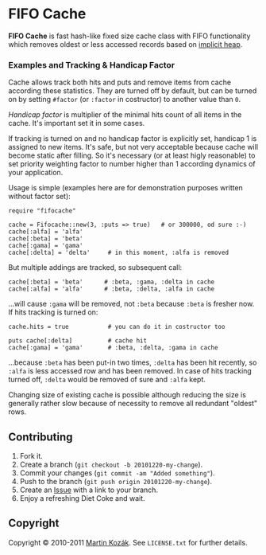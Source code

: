 FIFO Cache
==========

**FIFO Cache** is fast hash-like fixed size cache class with FIFO 
functionality which removes oldest or less accessed records based on 
[implicit heap][1].

### Examples and Tracking & Handicap Factor

Cache allows track both hits and puts and remove items from cache 
according these statistics. They are turned off by default, but can be 
turned on by setting `#factor` (or `:factor` in costructor) to another 
value than `0`.

*Handicap factor* is multiplier of the minimal hits count of all items 
in the cache. It's important set it in some cases.

If tracking is turned on and no handicap factor is explicitly set, 
handicap 1 is assigned to new items. It's safe, but not very acceptable 
because cache will become static after filling. So it's necessary (or at 
least higly reasonable) to set priority weighting factor to number 
higher than 1 according dynamics of your application.

Usage is simple (examples here are for demonstration purposes written
without factor set):
    
    require "fifocache"
    
    cache = Fifocache::new(3, :puts => true)   # or 300000, od sure :-)
    cache[:alfa] = 'alfa'
    cache[:beta] = 'beta'
    cache[:gama] = 'gama'
    cache[:delta] = 'delta'     # in this moment, :alfa is removed
    
But multiple addings are tracked, so subsequent call:

    cache[:beta] = 'beta'      # :beta, :gama, :delta in cache
    cache[:alfa] = 'alfa'      # :beta, :delta, :alfa in cache
    
…will cause `:gama` will be removed, not `:beta` because `:beta` is 
fresher now. If hits tracking is turned on:

    cache.hits = true           # you can do it in costructor too
    
    puts cache[:delta]          # cache hit
    cache[:gama] = 'gama'       # :beta, :delta, :gama in cache
    
…because `:beta` has been put-in two times, `:delta` has been hit 
recently, so `:alfa` is less accessed row and has been removed. In case 
of hits tracking turned off, `:delta` would be removed of sure and 
`:alfa` kept.
    
Changing size of existing cache is possible although reducing the size
is generally rather slow because of necessity to remove all redundant 
"oldest" rows.
    

Contributing
------------

1. Fork it.
2. Create a branch (`git checkout -b 20101220-my-change`).
3. Commit your changes (`git commit -am "Added something"`).
4. Push to the branch (`git push origin 20101220-my-change`).
5. Create an [Issue][2] with a link to your branch.
6. Enjoy a refreshing Diet Coke and wait.


Copyright
---------

Copyright &copy; 2010-2011 [Martin Kozák][3]. See `LICENSE.txt` for
further details.

[1]: http://www.cs.princeton.edu/courses/archive/spr09/cos423/Lectures/i-heaps.pdf
[2]: http://github.com/martinkozak/fifo-cache/issues
[3]: http://www.martinkozak.net/
